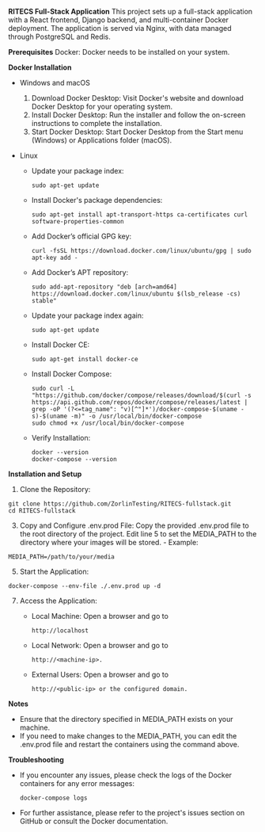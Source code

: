 **RITECS Full-Stack Application**
This project sets up a full-stack application with a React frontend, Django backend, and multi-container Docker deployment. The application is served via Nginx, with data managed through PostgreSQL and Redis.

**Prerequisites**
  Docker: Docker needs to be installed on your system.
  
**Docker Installation**
  - Windows and macOS
      1. Download Docker Desktop:
        Visit Docker's website and download Docker Desktop for your operating system.
      2. Install Docker Desktop:
        Run the installer and follow the on-screen instructions to complete the installation.
      3. Start Docker Desktop:
        Start Docker Desktop from the Start menu (Windows) or Applications folder (macOS).
      
  - Linux
    - Update your package index:

          sudo apt-get update
    - Install Docker's package dependencies:

          sudo apt-get install apt-transport-https ca-certificates curl software-properties-common
    - Add Docker’s official GPG key:
    
          curl -fsSL https://download.docker.com/linux/ubuntu/gpg | sudo apt-key add -
    - Add Docker’s APT repository:
    
          sudo add-apt-repository "deb [arch=amd64] https://download.docker.com/linux/ubuntu $(lsb_release -cs) stable"
    - Update your package index again:
    
          sudo apt-get update
    - Install Docker CE:
    
          sudo apt-get install docker-ce
    - Install Docker Compose:
    
          sudo curl -L "https://github.com/docker/compose/releases/download/$(curl -s https://api.github.com/repos/docker/compose/releases/latest | grep -oP '(?<=tag_name": "v)[^"]*')/docker-compose-$(uname -s)-$(uname -m)" -o /usr/local/bin/docker-compose
          sudo chmod +x /usr/local/bin/docker-compose
    - Verify Installation:
    
          docker --version
          docker-compose --version


**Installation and Setup**
  1. Clone the Repository:
     
    git clone https://github.com/ZorlinTesting/RITECS-fullstack.git
    cd RITECS-fullstack
  3. Copy and Configure .env.prod File:
    Copy the provided .env.prod file to the root directory of the project.
    Edit line 5 to set the MEDIA_PATH to the directory where your images will be stored.
    - Example:
     
    MEDIA_PATH=/path/to/your/media
  5. Start the Application:
     
    docker-compose --env-file ./.env.prod up -d
  7. Access the Application:
     - Local Machine: Open a browser and go to

           http://localhost
     - Local Network: Open a browser and go to

           http://<machine-ip>.
     - External Users: Open a browser and go to

           http://<public-ip> or the configured domain.
     
**Notes**
  - Ensure that the directory specified in MEDIA_PATH exists on your machine.
  - If you need to make changes to the MEDIA_PATH, you can edit the .env.prod file and restart the containers using the command above.
    
**Troubleshooting**
  - If you encounter any issues, please check the logs of the Docker containers for any error messages:

        docker-compose logs
  - For further assistance, please refer to the project's issues section on GitHub or consult the Docker documentation.
